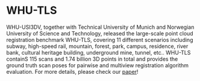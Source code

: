 # WHU-TLS
WHU-USI3DV, together with Technical University of Munich and Norwegian University of Science and Technology, released the large-scale point cloud registration benchmark WHU-TLS, covering 11 different scenarios including subway, high-speed rail, mountain, forest, park, campus, residence, river bank, cultural heritage building, underground mine, tunnel, etc.. WHU-TLS containS 115 scans and 1.74 billion 3D points in total and provides the ground truth scan poses for pairwise and multiview registration algorithm evaluation.
For more details, please check our [paper](https://www.sciencedirect.com/science/article/abs/pii/S0924271620300836)!
